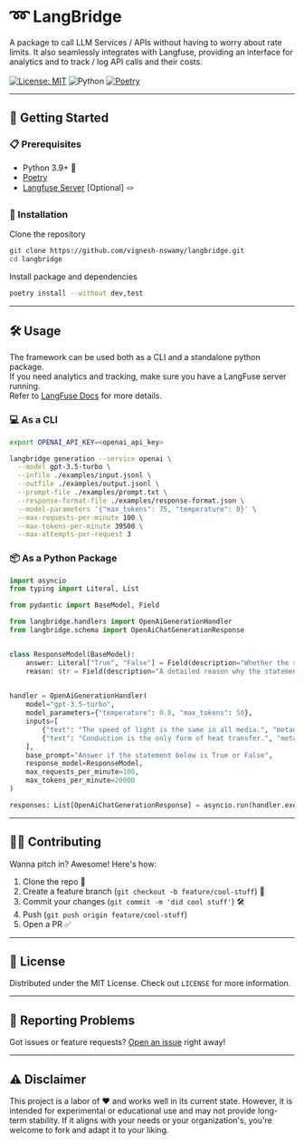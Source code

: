 # ➿ LangBridge
A package to call LLM Services / APIs without having to worry about rate limits. It also seamlessly integrates with Langfuse, 
providing an interface for analytics and to track / log API calls and their costs.</br>
</br>
[![License: MIT](https://img.shields.io/badge/License-MIT-green.svg)](https://opensource.org/licenses/MIT) ![Python](https://img.shields.io/badge/python-v3.9+-blue.svg) [![Poetry](https://img.shields.io/endpoint?url=https://python-poetry.org/badge/v0.json)](https://python-poetry.org/)

---

## 🚀 Getting Started
### 📋 Prerequisites
* Python 3.9+ 🐍
* [Poetry](https://python-poetry.org/) <img src="https://python-poetry.org/images/logo-origami.svg" width="10" height="10">
* [Langfuse Server](https://langfuse.com/) [Optional] 🪢

### 💾 Installation
Clone the repository
```bash
git clone https://github.com/vignesh-nswamy/langbridge.git
cd langbridge
```

Install package and dependencies
```bash
poetry install --without dev,test
```
---
## 🛠 Usage
The framework can be used both as a CLI and a standalone python package. </br>
If you need analytics and tracking, make sure you have a LangFuse server running.</br>
Refer to [LangFuse Docs](https://langfuse.com/docs/get-started) for more details.

### 💻 As a CLI
```bash
export OPENAI_API_KEY=<openai_api_key>

langbridge generation --service openai \
  --model gpt-3.5-turbo \
  --infile ./examples/input.jsonl \
  --outfile ./examples/output.jsonl \
  --prompt-file ./examples/prompt.txt \
  --response-format-file ./examples/response-format.json \
  --model-parameters '{"max_tokens": 75, "temperature": 0}' \
  --max-requests-per-minute 100 \
  --max-tokens-per-minute 39500 \
  --max-attempts-per-request 3
```

### 📦 As a Python Package
```python
import asyncio
from typing import Literal, List

from pydantic import BaseModel, Field

from langbridge.handlers import OpenAiGenerationHandler
from langbridge.schema import OpenAiChatGenerationResponse


class ResponseModel(BaseModel):
    answer: Literal["True", "False"] = Field(description="Whether the statement is True or False")
    reason: str = Field(description="A detailed reason why the statement is True or False")

    
handler = OpenAiGenerationHandler(
    model="gpt-3.5-turbo",
    model_parameters={"temperature": 0.8, "max_tokens": 50},
    inputs=[
        {"text": "The speed of light is the same in all media.", "metadata": {"index": 0}},
        {"text": "Conduction is the only form of heat transfer.", "metadata": {"index": 1}}
    ],
    base_prompt="Answer if the statement below is True or False",
    response_model=ResponseModel,
    max_requests_per_minute=100,
    max_tokens_per_minute=20000
)

responses: List[OpenAiChatGenerationResponse] = asyncio.run(handler.execute())
```
---
## 👨‍💻 Contributing
Wanna pitch in? Awesome! Here's how:
1. Clone the repo 👾
2. Create a feature branch (`git checkout -b feature/cool-stuff`) 🌿
3. Commit your changes (`git commit -m 'did cool stuff'`) 🛠
4. Push (`git push origin feature/cool-stuff`)
5. Open a PR ✅
---
## 📜 License
Distributed under the MIT License. Check out `LICENSE` for more information.

---
## 🐛 Reporting Problems
Got issues or feature requests? [Open an issue](https://github.com/vignesh-nswamy/langbridge/issues) right away!

---
## ⚠️ Disclaimer
This project is a labor of ❤️ and works well in its current state. 
However, it is intended for experimental or educational use and may not provide long-term stability.
If it aligns with your needs or your organization's, you're welcome to fork and adapt it to your liking.